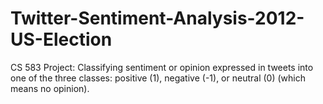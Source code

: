 # Twitter-Sentiment-Analysis-2012-US-Election
CS 583 Project: Classifying sentiment or opinion expressed in tweets into one of the three classes: positive (1), negative (-1), or neutral (0) (which means no opinion). 
